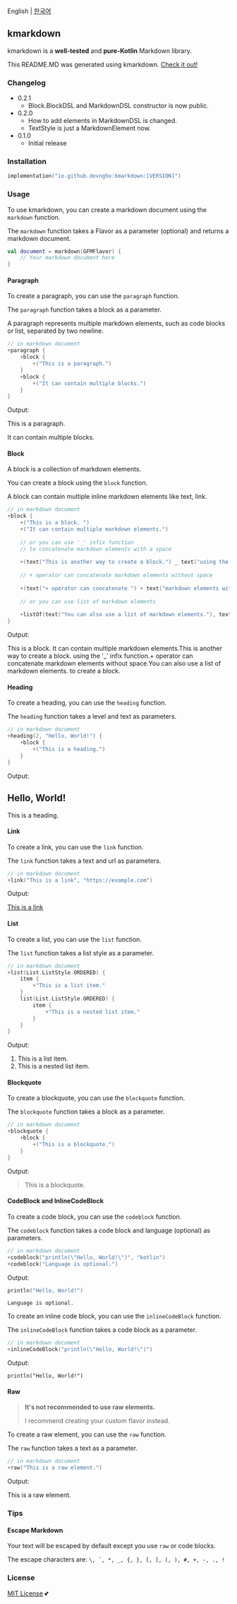 English \| [한국어](README_ko.md)

## kmarkdown

kmarkdown is a **well\-tested** and **pure\-Kotlin** Markdown library\.

This README\.MD was generated using kmarkdown\. [Check it out\!](src/jvmTest/kotlin/io/github/devngho/kmarkdown/Readme.kt)

### Changelog

- 0\.2\.1
  - Block\.BlockDSL and MarkdownDSL constructor is now public\.
- 0\.2\.0
  - How to add elements in MarkdownDSL is changed\.
  - TextStyle is just a MarkdownElement now\.
- 0\.1\.0
  - Initial release

### Installation

```kts
implementation("io.github.devngho:kmarkdown:[VERSION]")
```

### Usage

To use kmarkdown, you can create a markdown document using the `markdown` function\.

The `markdown` function takes a Flavor as a parameter \(optional\) and returns a markdown document\.

```kotlin
val document = markdown(GFMFlavor) {
    // Your markdown document here
}
```

#### Paragraph

To create a paragraph, you can use the `paragraph` function\.

The `paragraph` function takes a block as a parameter\.

A paragraph represents multiple markdown elements, such as code blocks or list, separated by two newline\.

```kotlin
// in markdown document
+paragraph {
    +block {
        +("This is a paragraph.")
    }
    +block {
        +("It can contain multiple blocks.")
    }
}
```

Output:

This is a paragraph\.

It can contain multiple blocks\.

#### Block

A block is a collection of markdown elements\.

You can create a block using the `block` function\.

A block can contain multiple inline markdown elements like text, link\.

```kotlin
// in markdown document
+block {
    +("This is a block. ")
    +("It can contain multiple markdown elements.")
    
    // or you can use '_' infix function
    // to concatenate markdown elements with a space
    
    +(text("This is another way to create a block.") _ text("using the '_' infix function."))
    
    // + operator can concatenate markdown elements without space
    
    +(text("+ operator can concatenate ") + text("markdown elements without space."))
    
    // or you can use list of markdown elements
    
    +listOf(text("You can also use a list of markdown elements."), text("to create a block."))
}
```

Output:

This is a block\. It can contain multiple markdown elements\.This is another way to create a block\. using the '\_' infix function\.\+ operator can concatenate markdown elements without space\.You can also use a list of markdown elements\. to create a block\.

#### Heading

To create a heading, you can use the `heading` function\.

The `heading` function takes a level and text as parameters\.

```kotlin
// in markdown document
+heading(2, "Hello, World!") {
    +block {
        +("This is a heading.")
    }
}
```

Output:

## Hello, World\!

This is a heading\.

#### Link

To create a link, you can use the `link` function\.

The `link` function takes a text and url as parameters\.

```kotlin
// in markdown document
+link("This is a link", "https://example.com")
```

Output:

[This is a link](https://example.com)

#### List

To create a list, you can use the `list` function\.

The `list` function takes a list style as a parameter\.

```kotlin
// in markdown document
+list(List.ListStyle.ORDERED) {
    item {
        +"This is a list item."
    }
    list(List.ListStyle.ORDERED) {
        item {
            +"This is a nested list item."
        }
    }
}
```

Output:

1. This is a list item\.
1. This is a nested list item\.

#### Blockquote

To create a blockquote, you can use the `blockquote` function\.

The `blockquote` function takes a block as a parameter\.

```kotlin
// in markdown document
+blockquote {
    +block {
        +("This is a blockquote.")
    }
}
```

Output:

> This is a blockquote\.

#### CodeBlock and InlineCodeBlock

To create a code block, you can use the `codeblock` function\.

The `codeblock` function takes a code block and language \(optional\) as parameters\.

```kotlin
// in markdown document
+codeblock("println(\"Hello, World!\")", "kotlin")
+codeblock("Language is optional.")
```

Output:

```kotlin
println("Hello, World!")
```

```
Language is optional.
```

To create an inline code block, you can use the `inlineCodeBlock` function\.

The `inlineCodeBlock` function takes a code block as a parameter\.

```kotlin
// in markdown document
+inlineCodeBlock("println(\"Hello, World!\")")
```

Output:

`println("Hello, World!")`

#### Raw

> **It's not recommended to use raw elements\.**
>
> I recommend creating your custom flavor instead\.

To create a raw element, you can use the `raw` function\.

The `raw` function takes a text as a parameter\.

```kotlin
// in markdown document
+raw("This is a raw element.")
```

Output:

This is a raw element.

### Tips

#### Escape Markdown

Your text will be escaped by default except you use `raw`  or code blocks\.

The escape characters are: ```\, `, *, _, {, }, [, ], (, ), #, +, -, ., !```

### License

[MIT License](https://github.com/devngho/kmarkdown/blob/main/LICENSE) 💕
